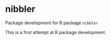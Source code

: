 # nibbler
Package development for R package `nibbler`

This is a first attempt at R package development. 
